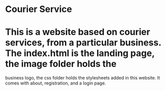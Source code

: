 # Courier Service

# This is a website based on courier services, from a particular business. The index.html is the landing page, the image folder holds the 
 business logo, the css folder holds the stylesheets added in this website. It comes with about, registration, and a login page.

